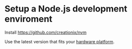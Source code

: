 # Setup a Node.js development enviroment

Install https://github.com/creationix/nvm

Use the latest version that fits your [hardware platform](https://nodejs.org/en/download/).
